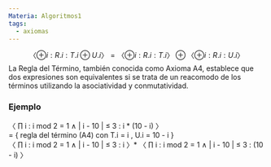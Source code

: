 ```yaml
---
Materia: Algoritmos1
tags:
  - axiomas
---
```

$$
〈 ⊕ i : R.i : T.i ⊕ U.i 〉= 〈 ⊕ i : R.i : T.i 〉⊕〈 ⊕ i : R.i : U.i 〉
$$
La Regla del Término, también conocida como Axioma A4, establece que dos expresiones son equivalentes si se trata de un reacomodo de los términos utilizando la asociatividad y conmutatividad.
### Ejemplo 
〈 ∏ i : i mod 2 = 1 ∧ | i - 10 | ≤ 3 : i \* (10 - i) 〉  
= { regla del término (A4) con T.i = i , U.i = 10 - i }  
〈 ∏ i : i mod 2 = 1 ∧ | i - 10 | ≤ 3 : i 〉\* 〈 ∏ i : i mod 2 = 1 ∧ | i - 10 | ≤ 3 : (10 - i) 〉